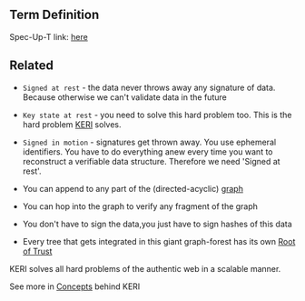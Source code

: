 ## Term Definition

Spec-Up-T link: <a href='https://weboftrust.github.io/WOT-terms/docs/glossary/authentic-web'>here</a>

## Related
- `Signed at rest` - the data never throws away any signature of data. Because otherwise we can't validate data in the future
- `Key state at rest` - you need to solve this hard problem too. This is the hard problem [KERI](KERI) solves.
- `Signed in motion` - signatures get thrown away. You use ephemeral identifiers. You have to do everything anew every time you want to reconstruct a verifiable data structure. Therefore we need 'Signed at rest'. 

- You can append to any part of the (directed-acyclic) [graph](directed-acyclic-graph)
- You can hop into the graph to verify any fragment of the graph
- You don't have to sign the data,you just have to sign hashes of this data
- Every tree that gets integrated in this giant graph-forest has its own [Root of Trust](root-of-trust)

KERI solves all hard problems of the authentic web in a scalable manner.

See more in [Concepts](https://weboftrust.github.io/keridoc/docs/concepts/concepts?level=2) behind KERI
